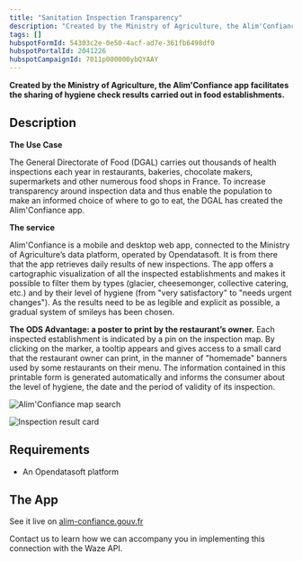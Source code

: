 ```yaml
---
title: "Sanitation Inspection Transparency"
description: "Created by the Ministry of Agriculture, the Alim'Confiance app facilitates the sharing of hygiene check results carried out in food establishments."
tags: []
hubspotFormId: 54303c2e-0e50-4acf-ad7e-361fb6498df0
hubspotPortalId: 2041226
hubspotCampaignId: 7011p000000ybQYAAY
---
```


**Created by the Ministry of Agriculture, the Alim'Confiance app facilitates the sharing of hygiene check results carried out in food establishments.**

## Description

**The Use Case**

The General Directorate of Food (DGAL) carries out thousands of health inspections each year in restaurants, bakeries, chocolate makers, supermarkets and other numerous food shops in France. To increase transparency around inspection data and thus enable the population to make an informed choice of where to go to eat, the DGAL has created the Alim'Confiance app.

**The service**

Alim'Confiance is a mobile and desktop web app, connected to the Ministry of Agriculture’s data platform, operated by Opendatasoft. It is from there that the app retrieves daily results of new inspections. The app offers a cartographic visualization of all the inspected establishments and makes it possible to filter them by types (glacier, cheesemonger, collective catering, etc.) and by their level of hygiene (from "very satisfactory" to "needs urgent changes"). As the results need to be as legible and explicit as possible, a gradual system of smileys has been chosen.

**The ODS Advantage: a poster to print by the restaurant’s owner.** Each inspected establishment is indicated by a pin on the inspection map. By clicking on the marker, a tooltip appears and gives access to a small card that the restaurant owner can print, in the manner of "homemade" banners used by some restaurants on their menu. The information contained in this printable form is generated automatically and informs the consumer about the level of hygiene, the date and the period of validity of its inspection.


![Alim'Confiance map search](https://odsplus.opendatasoft.com/api/v2/catalog/datasets/ods-plus-content-en/files/548833349b09ffa5d9ac6acca7cbebe0)

![Inspection result card](https://odsplus.opendatasoft.com/api/v2/catalog/datasets/ods-plus-content-en/files/656aac67fa67f34746ca53b70996fb39)

## Requirements

- An Opendatasoft platform

## The App

See it live on [alim-confiance.gouv.fr](http://alim-confiance.gouv.fr/)

Contact us to learn how we can accompany you in implementing this connection with the Waze API.
